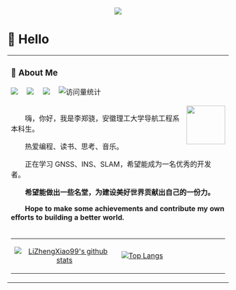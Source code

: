 <h1 align="center">
    <img src="https://readme-typing-svg.herokuapp.com/?lines=✨欢迎来到我的空间✨;李郑骁同学祝您今天愉快!&center=true&size=27">
</h1>



#  🙋 Hello

<table>

<tr><td>

### 🤺 About Me

<!-- profile logo 个人资料徽标 -->
<div>
    <a href="https://space.bilibili.com/179262602/"><img src="https://img.shields.io/badge/Bilibili-B站-ff69b4" /></a>&emsp;
    <a href="https://blog.csdn.net/daoge2666/"><img src="https://img.shields.io/badge/CSDN-论坛-c32136" /></a>&emsp;
    <a href="https://www.zhihu.com/people/dao-ge-92-60/"><img src="https://img.shields.io/badge/Zhihu-知乎-blue" /></a>&emsp;
    <!-- visitor statistics logo 访问量统计徽标 -->
    <img src="https://komarev.com/ghpvc/?username=LiZhengXiao99&label=Views&color=0e75b6&style=flat" alt="访问量统计" />
</div>

<div>&nbsp;</div>

<img align="right" width="88" src="https://cdn.jsdelivr.net/gh/sun0225SUN/sun0225SUN/assets/images/steven.png" />

<p>&emsp;&emsp;嗨，你好，我是李郑骁，安徽理工大学导航工程系本科生。</p>
<p>&emsp;&emsp;热爱编程、读书、思考、音乐。</p>
<p>&emsp;&emsp;正在学习 GNSS、INS、SLAM，希望能成为一名优秀的开发者。</p>
<p><strong>&emsp;&emsp;希望能做出一些名堂，为建设美好世界贡献出自己的一份力。</strong></p>
<p><strong>&emsp;&emsp;Hope to make some achievements and contribute my own efforts to building a better world.</strong></p>

</td></tr>

<tr><td>
<table><tr><td align="center" width="45%">
    
[![LiZhengXiao99's github stats](https://github-readme-stats.vercel.app/api?username=LiZhengXiao99&count_private=true&show_icons=true&theme=dark)](https://github.com/LiZhengXiao99/github-readme-stats)

</td><td align="top" width="45%">

[![Top Langs](https://github-readme-stats.vercel.app/api/top-langs/?username=LiZhengXiao99&layout=compact&theme=dark)](https://github.com/LiZhengXiao99/github-readme-stats)

</td></tr></table>
</td></tr>

</table>

<div style="margin:0 auto; height:auto;">

